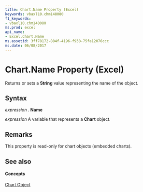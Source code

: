 ```yaml
---
title: Chart.Name Property (Excel)
keywords: vbaxl10.chm148080
f1_keywords:
- vbaxl10.chm148080
ms.prod: excel
api_name:
- Excel.Chart.Name
ms.assetid: 3ff78172-884f-4196-f938-75fa12076ccc
ms.date: 06/08/2017
---
```



# Chart.Name Property (Excel)

Returns or sets a  **String** value representing the name of the object.


## Syntax

 _expression_ . **Name**

 _expression_ A variable that represents a **Chart** object.


## Remarks

This property is read-only for chart objects (embedded charts).


## See also


#### Concepts


[Chart Object](chart-object-excel.md)

